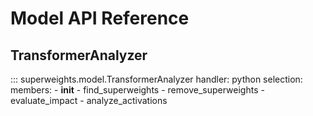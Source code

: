 # Model API Reference

## TransformerAnalyzer

::: superweights.model.TransformerAnalyzer
    handler: python
    selection:
      members:
        - __init__
        - find_superweights
        - remove_superweights
        - evaluate_impact
        - analyze_activations
